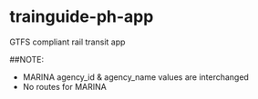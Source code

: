 trainguide-ph-app
=================

GTFS compliant rail transit app

##NOTE:
- MARINA agency_id & agency_name values are interchanged
- No routes for MARINA